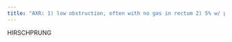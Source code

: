 ```yaml
---
title: "AXR: 1) low obstruction, often with no gas in rectum 2) 5% w/ pneumoperitoneum from perforation 3) Ask for CE  CE: 1) dilute water soluble contrast 2) do not inflate balloon b/c can obscure rectum or damage aganglionic segemnt 3) do not perform if associated colitis - mucosal edema &amp; ulceration 4) transition zone (more distal &amp; more gradual vs meconium plug) from normal/small aganglionic sgement to dilated/normal bowel proximal to it 5) impacted meconium b/c poor evacuation (transition zone favors Hirschsprung's over meconium plug 6) &quot;rectosigmoid index&quot; &lt; 1 - should be &gt;1 7) &quot;sawtooth&quot; irregular contractions in aganglionic segment 8) retained contrast on 24 or 48 hr film 9) normal enema does not r/o Hirschsprungs 10) Total colonic Hirschsprung's w/ varied appearance: normal, short colon w/ notmal caliber, microcolon or a transition zone in ileum &amp; extensive reflux into small bowel (DDx: meconium ileus, small left colon and colonic atresia) Cz: 1) absence of intramural ganglion (variable but always continuous segment), 2) disrupted peristalsis leads to a functional obstruction Sx: boys &gt; girls, 1/3 w/ enterocolitis at presentation or post op Tx: 1) doesn't improve w/ enema 2) need rectal biopsy 3) resection"
---
```

HIRSCHPRUNG

